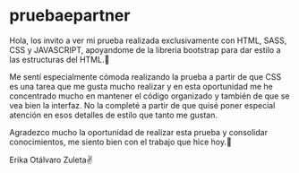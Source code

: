 # pruebaepartner

Hola, los invito a ver mi prueba realizada exclusivamente con HTML, SASS, CSS y JAVASCRIPT, apoyandome de la libreria bootstrap para dar estilo
a las estructuras del HTML.🌟

Me sentí especialmente cómoda realizando la prueba a partir de que CSS es una tarea que me gusta mucho realizar y en esta oportunidad me he 
concentrado mucho en mantener el código organizado y también de que se vea bien la interfaz. No la completé a partir de que quisé poner
especial atención en esos detalles de estilo que tanto me gustan.

Agradezco mucho la oportunidad de realizar esta prueba y consolidar conocimientos, me siento bien con el trabajo que hice hoy.👑

Erika Otálvaro Zuleta✌
